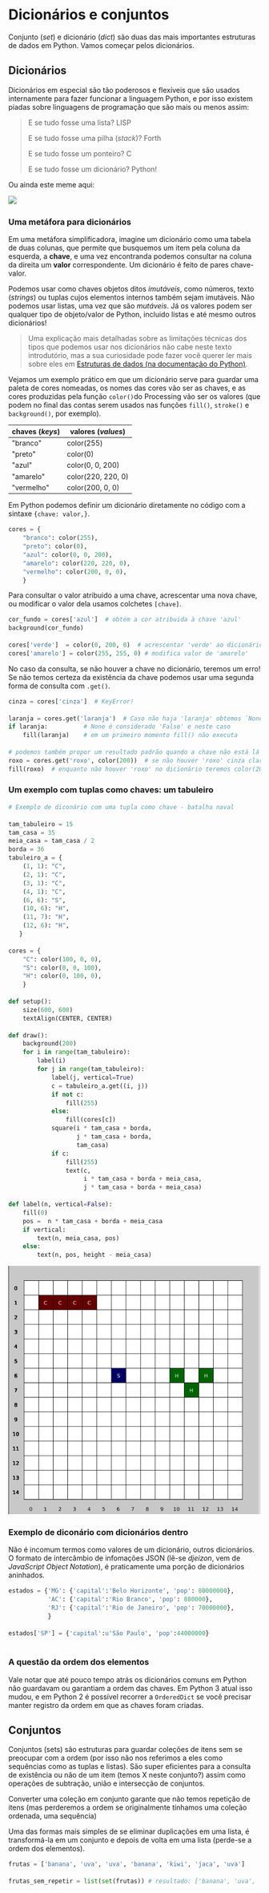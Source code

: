 # Dicionários e conjuntos

Conjunto (*set*) e dicionário (*dict*) são duas das mais importantes estruturas de dados em Python. Vamos começar pelos dicionários. 

## Dicionários

Dicionários em especial são tão poderosos e flexíveis que são usados internamente para fazer funcionar a linguagem Python, e por isso existem piadas sobre linguagens de programação que são mais ou menos assim:

> E se tudo fosse uma lista? LISP
> 
> E se tudo fosse uma pilha (*stack*)? Forth
>
> E se tudo fosse um ponteiro? C
> 
> E se tudo fosse um dicionário? Python!

Ou ainda este meme aqui:

![](https://pbs.twimg.com/media/EelzOpCX0AAIeYV?format=png&name=small)

### Uma metáfora para dicionários

Em uma metáfora simplificadora, imagine um dicionário como uma tabela de duas colunas, que permite que busquemos um item pela coluna da esquerda, a **chave**, e uma vez encontranda podemos consultar na coluna da direita um **valor** correspondente. Um dicionário é feito de pares chave-valor. 

Podemos usar como chaves objetos ditos *imutáveis*, como números, texto (*strings*) ou tuplas cujos elementos internos também sejam imutáveis. Não podemos usar listas, uma vez que são *mutáveis*. Já os valores podem ser qualquer tipo de objeto/valor de Python, incluido listas e até mesmo outros dicionários!

> Uma explicação mais detalhadas sobre as limitações técnicas dos tipos que podemos usar nos dicionários não cabe neste texto introdutório, mas a sua curiosidade pode fazer você querer ler mais sobre eles em [Estruturas de dados (na documentação do Python)](https://docs.python.org/pt-br/3/tutorial/datastructures.html#dictionaries).

Vejamos um exemplo prático em que um dicionário serve para guardar uma paleta de cores nomeadas, os nomes das cores vão ser as chaves, e as cores produzidas pela função `color()`do Processing vão ser os valores (que podem no final das contas serem usados nas funções `fill()`, `stroke()` e `background()`, por exemplo).

| chaves (*keys*) | valores (*values*) |
| --------------- | ------------------ |
| "branco"        | color(255)         |
| "preto"         | color(0)           |
| "azul"          | color(0, 0, 200)   |
| "amarelo"       | color(220, 220, 0) |
| "vermelho"      | color(200, 0, 0)   |

Em Python podemos definir um dicionário diretamente no código com a sintaxe `{chave: valor,}`.

```python
cores = {
    "branco": color(255),
    "preto": color(0),
    "azul": color(0, 0, 200), 
    "amarelo": color(220, 220, 0),
    "vermelho": color(200, 0, 0),
    }
```

Para consultar o valor atribuido a uma chave, acrescentar uma nova chave, ou modificar o valor dela usamos colchetes `[chave]`.

```python
cor_fundo = cores['azul']  # obtém a cor atribuida à chave 'azul'
background(cor_fundo)

cores['verde']  = color(0, 200, 0)  # acrescentar 'verde' ao dicionário
cores['amarelo'] = color(255, 255, 0) # modifica valor de 'amarelo'
```

No caso da consulta, se não houver a chave no dicionário, teremos um erro! Se não temos certeza da existência da chave podemos usar uma segunda forma de consulta com `.get()`.

```python
cinza = cores['cinza']  # KeyError!

laranja = cores.get('laranja')  # Caso não haja 'laranja' obtemos `None`
if laranja:          # None é considerado 'False' e neste caso
    fill(laranja)    # em um primeiro momento fill() não executa

# podemos também propor um resultado padrão quando a chave não está lá
roxo = cores.get('roxo', color(200))  # se não houver 'roxo' cinza claro
fill(roxo)  # enquanto não houver 'roxo' no dicionário teremos color(200)
```

### Um exemplo com tuplas como chaves: um tabuleiro

```python
# Exemplo de diconário com uma tupla como chave - batalha naval

tam_tabuleiro = 15
tam_casa = 35
meia_casa = tam_casa / 2
borda = 36
tabuleiro_a = {
    (1, 1): "C",
    (2, 1): "C",
    (3, 1): "C",
    (4, 1): "C",
    (6, 6): "S",
    (10, 6): "H",
    (11, 7): "H",
    (12, 6): "H",
   }

cores = {
    "C": color(100, 0, 0),
    "S": color(0, 0, 100),
    "H": color(0, 100, 0),
    }

def setup():
    size(600, 600)
    textAlign(CENTER, CENTER)
    
def draw():
    background(200)
    for i in range(tam_tabuleiro):
        label(i)
        for j in range(tam_tabuleiro):
            label(j, vertical=True)
            c = tabuleiro_a.get((i, j))
            if not c:
                fill(255)
            else:
                fill(cores[c])
            square(i * tam_casa + borda, 
                   j * tam_casa + borda, 
                   tam_casa)
            if c:
                fill(255)
                text(c,
                     i * tam_casa + borda + meia_casa, 
                     j * tam_casa + borda + meia_casa) 
     
def label(n, vertical=False):
    fill(0)
    pos =  n * tam_casa + borda + meia_casa 
    if vertical:
        text(n, meia_casa, pos)
    else:
        text(n, pos, height - meia_casa)

```

![imagem do tabuleiro aqui](assets/batalha-naval.png)


### Exemplo de diconário com dicionários dentro

Não é incomum termos como valores de um dicionário, outros dicionários. O formato de intercâmbio de infomações JSON (lê-se *djeizon*, vem de *JavaScript Object Notation*), é praticamente uma porção de dicionários aninhados.

```python
estados = {'MG': {'capital':'Belo Horizonte', 'pop': 80000000},
           'AC': {'capital':'Rio Branco', 'pop': 880000},
           'RJ': {'capital':'Rio de Janeiro', 'pop': 70000000}, 
           }

estados['SP'] = {'capital':u'São Paulo', 'pop':44000000}
   
```

### A questão da ordem dos elementos

Vale notar que até pouco tempo atrás os dicionários comuns em Python não guardavam ou garantiam a ordem das chaves. Em Python 3 atual isso mudou, e em Python 2 é possível recorrer a `OrderedDict` se você precisar manter registro da ordem em que as chaves foram criadas.

## Conjuntos

Conjuntos (sets) são estruturas para guardar coleções de itens sem se preocupar com a ordem (por isso não nos referimos a eles como sequências como as tuplas e listas). São super eficientes para a consulta de existência ou não de um item  (temos X neste conjunto?) assim como operações de subtração, união e intersecção de conjuntos. 

Converter uma coleção em conjunto garante que não temos repetição de itens (mas perderemos a ordem se originalmente tínhamos uma coleção ordenada, uma sequência)

Uma das formas mais simples de se eliminar duplicações em uma lista, é transformá-la em um conjunto e depois de volta em uma lista (perde-se a ordem dos elementos).

```python
frutas = ['banana', 'uva', 'uva', 'banana', 'kiwi', 'jaca', 'uva']

frutas_sem_repetir = list(set(frutas)) # resultado: ['banana', 'uva', 'kiwi', 'jaca']
```



